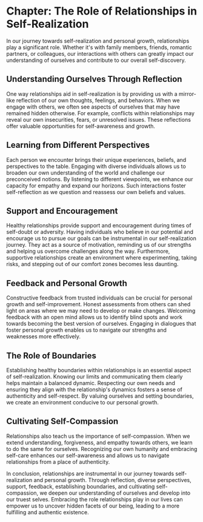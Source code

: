 Chapter: The Role of Relationships in Self-Realization
======================================================

In our journey towards self-realization and personal growth, relationships play a significant role. Whether it's with family members, friends, romantic partners, or colleagues, our interactions with others can greatly impact our understanding of ourselves and contribute to our overall self-discovery.

Understanding Ourselves Through Reflection
------------------------------------------

One way relationships aid in self-realization is by providing us with a mirror-like reflection of our own thoughts, feelings, and behaviors. When we engage with others, we often see aspects of ourselves that may have remained hidden otherwise. For example, conflicts within relationships may reveal our own insecurities, fears, or unresolved issues. These reflections offer valuable opportunities for self-awareness and growth.

Learning from Different Perspectives
------------------------------------

Each person we encounter brings their unique experiences, beliefs, and perspectives to the table. Engaging with diverse individuals allows us to broaden our own understanding of the world and challenge our preconceived notions. By listening to different viewpoints, we enhance our capacity for empathy and expand our horizons. Such interactions foster self-reflection as we question and reassess our own beliefs and values.

Support and Encouragement
-------------------------

Healthy relationships provide support and encouragement during times of self-doubt or adversity. Having individuals who believe in our potential and encourage us to pursue our goals can be instrumental in our self-realization journey. They act as a source of motivation, reminding us of our strengths and helping us overcome challenges along the way. Furthermore, supportive relationships create an environment where experimenting, taking risks, and stepping out of our comfort zones becomes less daunting.

Feedback and Personal Growth
----------------------------

Constructive feedback from trusted individuals can be crucial for personal growth and self-improvement. Honest assessments from others can shed light on areas where we may need to develop or make changes. Welcoming feedback with an open mind allows us to identify blind spots and work towards becoming the best version of ourselves. Engaging in dialogues that foster personal growth enables us to navigate our strengths and weaknesses more effectively.

The Role of Boundaries
----------------------

Establishing healthy boundaries within relationships is an essential aspect of self-realization. Knowing our limits and communicating them clearly helps maintain a balanced dynamic. Respecting our own needs and ensuring they align with the relationship's dynamics fosters a sense of authenticity and self-respect. By valuing ourselves and setting boundaries, we create an environment conducive to our personal growth.

Cultivating Self-Compassion
---------------------------

Relationships also teach us the importance of self-compassion. When we extend understanding, forgiveness, and empathy towards others, we learn to do the same for ourselves. Recognizing our own humanity and embracing self-care enhances our self-awareness and allows us to navigate relationships from a place of authenticity.

In conclusion, relationships are instrumental in our journey towards self-realization and personal growth. Through reflection, diverse perspectives, support, feedback, establishing boundaries, and cultivating self-compassion, we deepen our understanding of ourselves and develop into our truest selves. Embracing the role relationships play in our lives can empower us to uncover hidden facets of our being, leading to a more fulfilling and authentic existence.
